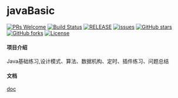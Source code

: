 # javaBasic

[![PRs Welcome](https://img.shields.io/badge/PRs-welcome-brightgreen.svg)](https://github.com/xuegangliu/javaBasic/pulls)
[![Build Status](https://travis-ci.org/xuegangliu/javaBasic.svg?branch=master)](https://travis-ci.org/xuegangliu/javaBasic)
[![RELEASE](https://img.shields.io/github/release/xuegangliu/javaBasic.svg)](https://github.com/xuegangliu/javaBasic/releases)
[![issues](https://img.shields.io/github/issues/xuegangliu/javaBasic.svg)](https://github.com/xuegangliu/javaBasic/issues)
[![GitHub stars](https://img.shields.io/github/stars/xuegangliu/javaBasic.svg?style=social&label=Stars)](https://github.com/xuegangliu/javaBasic/stargazers)
[![GitHub forks](https://img.shields.io/github/forks/xuegangliu/javaBasic.svg?style=social&label=Fork)](https://github.com/xuegangliu/javaBasic/network/members)
[![License](https://img.shields.io/badge/license-MIT-blue.svg)](LICENSE)

#### 项目介绍

Java基础练习,设计模式、算法、数据机构、定时、插件练习、问题总结


#### 文档

[doc](https://xuegangliu.github.io/javaBasic)